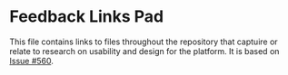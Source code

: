 # Feedback Links Pad

This file contains links to files throughout the repository that captuire or relate to research on usability and design for the platform. It is based on [Issue #560](https://github.com/alan-turing-institute/AutisticaCitizenScience/issues/560). 



